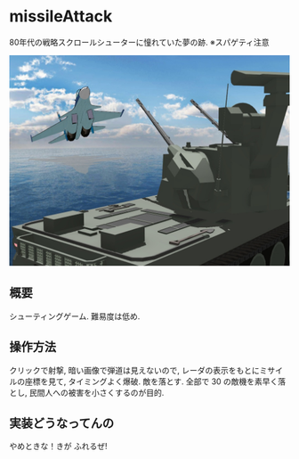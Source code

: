 # missileAttack
80年代の戦略スクロールシューターに憧れていた夢の跡. ※スパゲティ注意

![BATTLE](https://github.com/yasu80/missileAttack/blob/master/readme/BATTLE.jpg)

## 概要
シューティングゲーム. 難易度は低め.

## 操作方法
クリックで射撃, 暗い画像で弾道は見えないので, レーダの表示をもとにミサイルの座標を見て, タイミングよく爆破. 敵を落とす.
全部で 30 の敵機を素早く落とし, 民間人への被害を小さくするのが目的.

## 実装どうなってんの
やめときな！きが ふれるぜ!
